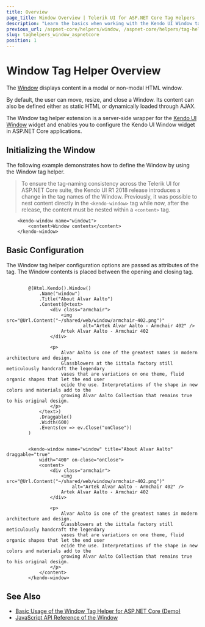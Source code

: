 ```yaml
---
title: Overview
page_title: Window Overview | Telerik UI for ASP.NET Core Tag Helpers
description: "Learn the basics when working with the Kendo UI Window tag helper for ASP.NET Core (MVC 6 or ASP.NET Core MVC)."
previous_url: /aspnet-core/helpers/window, /aspnet-core/helpers/tag-helpers/window
slug: taghelpers_window_aspnetcore
position: 1
---
```


# Window Tag Helper Overview

The [Window](http://docs.telerik.com/kendo-ui/controls/layout/window/overview) displays content in a modal or non-modal HTML window.

By default, the user can move, resize, and close a Window. Its content can also be defined either as static HTML or dynamically loaded through AJAX.

The Window tag helper extension is a server-side wrapper for the [Kendo UI Window](http://demos.telerik.com/kendo-ui/window/index) widget and enables you to configure the Kendo UI Window widget in ASP.NET Core applications.

## Initializing the Window

The following example demonstrates how to define the Window by using the Window tag helper.

> To ensure the tag-naming consistency across the Telerik UI for ASP.NET Core suite, the Kendo UI R1 2018 release introduces a change in the tag names of the Window. Previously, it was possible to nest content directly in the `<kendo-window>` tag while now, after the release, the content must be nested within a `<content>` tag.

        <kendo-window name="window1">
			<content>Window contents</content>
		</kendo-window>

## Basic Configuration

The Window tag helper configuration options are passed as attributes of the tag. The Window contents is placed between the opening and closing tag.

```cshtml

        @(Html.Kendo().Window()
            .Name("window")
            .Title("About Alvar Aalto")
            .Content(@<text>
                <div class="armchair">
                    <img src="@Url.Content("~/shared/web/window/armchair-402.png")"
                            alt="Artek Alvar Aalto - Armchair 402" />
                    Artek Alvar Aalto - Armchair 402
                </div>

                <p>
                    Alvar Aalto is one of the greatest names in modern architecture and design.
                    Glassblowers at the iittala factory still meticulously handcraft the legendary
                    vases that are variations on one theme, fluid organic shapes that let the end user
                    ecide the use. Interpretations of the shape in new colors and materials add to the
                    growing Alvar Aalto Collection that remains true to his original design.
                </p>
            </text>)
            .Draggable()
            .Width(600)
            .Events(ev => ev.Close("onClose"))
        )
```
```tagHelper

        <kendo-window name="window" title="About Alvar Aalto" draggable="true"
            width="400" on-close="onClose">
			<content>
				<div class="armchair">
					<img src="@Url.Content("~/shared/web/window/armchair-402.png")"
						alt="Artek Alvar Aalto - Armchair 402" />
					Artek Alvar Aalto - Armchair 402
				</div>

				<p>
					Alvar Aalto is one of the greatest names in modern architecture and design.
					Glassblowers at the iittala factory still meticulously handcraft the legendary
					vases that are variations on one theme, fluid organic shapes that let the end user
					ecide the use. Interpretations of the shape in new colors and materials add to the
					growing Alvar Aalto Collection that remains true to his original design.
				</p>
			</content>
        </kendo-window>
```

## See Also

* [Basic Usage of the Window Tag Helper for ASP.NET Core (Demo)](https://demos.telerik.com/aspnet-core/window/tag-helper)
* [JavaScript API Reference of the Window](http://docs.telerik.com/kendo-ui/api/javascript/ui/window)
